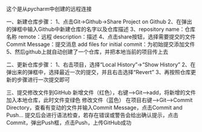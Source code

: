 这个是从pycharm中创建的远程连接


一、新建仓库步骤：
1、点击Git->Github->Share Project on Github
2、在弹出的弹框中输入Github中新建仓库的名字以及仓库描述
3、repository name：仓库名称
    remote：远程
    description：描述
4、点击share按钮，选择需要提交的文件
    Commit Message：提交消息
    add files for initial commit：为初始提交添加文件
5、然后github上就自动创建了一个仓库，并把本地当前的项目传上去


二、更新仓库步骤：
1、右击项目，选择“Local History”->“Show History”
2、在弹出来的弹框中，选择最近一次的提交，并且右击选择“Revert”
3、再按照仓库更新的步骤进行一次提交即可


三、提交修改文件到GitHub
新增文件（红色），右键-->Git-->add，将新增的文件加入本地仓库，此时文件变绿色
修改文件（蓝色）
在项目右键-->Git-->Commit Directory，查看有变动的文件并输入Commit Message，点击Commit and Push...
提交后会进行语法检查，若存在错误或警告会给出确认提示，点击Commit，弹出Push框，点击Push，上传GitHub成功

